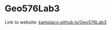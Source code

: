 # Geo576Lab3
Link to website: [kampjaco.github.io/Geo576Lab3](https://kampjaco.github.io/Geo576Lab3/)

